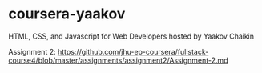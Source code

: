 # coursera-yaakov
HTML, CSS, and Javascript for Web Developers hosted by Yaakov Chaikin

Assignment 2: https://github.com/jhu-ep-coursera/fullstack-course4/blob/master/assignments/assignment2/Assignment-2.md